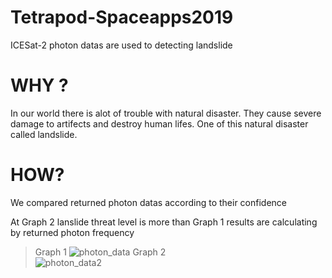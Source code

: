 # Tetrapod-Spaceapps2019

ICESat-2 photon datas are used to detecting landslide  

# WHY ?
In our world there is alot of trouble with natural disaster. 
They cause severe damage to artifects and destroy human lifes.
One of this natural disaster called landslide.

# HOW? 
We compared returned photon datas according to their confidence 

At Graph 2 lanslide threat level is more than Graph 1 
results are calculating by returned photon frequency 

> Graph 1
![photon_data](https://raw.githubusercontent.com/Mustaley/tetrapod-spaceapps/master/photon_data_graph_1.png)
> Graph 2  
![photon_data2](https://raw.githubusercontent.com/Mustaley/tetrapod-spaceapps/master/photon_data_graph_2.png)
 
